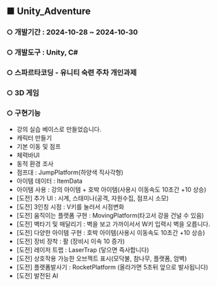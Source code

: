 ## ■ **Unity_Adventure**
### ○ 개발기간 : 2024-10-28 ~ 2024-10-30
### ○ 개발도구 : Unity, C#
### ○ 스파르타코딩 - 유니티 숙련 주차 개인과제
### ○ 3D 게임
### ○ 구현기능
- 강의 실습 베이스로 만들었습니다.
- 캐릭터 만들기
- 기본 이동 및 점프
- 체력바UI
- 동적 환경 조사
- 점프대 : JumpPlatform(하양색 직사각형)
- 아이템 데이터 : ItemData
- 아이템 사용 : 강의 아이템 + 호박 아이템(사용시 이동속도 10초간 +10 상승)
- [도전] 추가 UI : 시계, 스태미나(공격, 자원수집, 점프시 소모)
- [도전] 3인칭 시점 : V키를 눌러서 시점변화
- [도전] 움직이는 플랫폼 구현 : MovingPlatform(타고서 강을 건널 수 있음)
- [도전] 벽타기 및 매달리기 : 벽을 보고 가까이서서 W키 입력시 벽을 오릅니다.
- [도전] 다양한 아이템 구현 : 호박 아이템(사용시 이동속도 10초간 +10 상승)
- [도전] 장비 장착 : 활 (장비시 이속 10 증가)
- [도전] 레이저 트랩 : LaserTrap (닿으면 즉사합니다)
- [도전] 상호작용 가능한 오브젝트 표시(모닥불, 참나무, 플랫폼, 암벽)
- [도전] 플랫폼발사기 : RocketPlatform (올라가면 5초뒤 앞으로 발사됩니다)
- [도전] 발전된 AI


